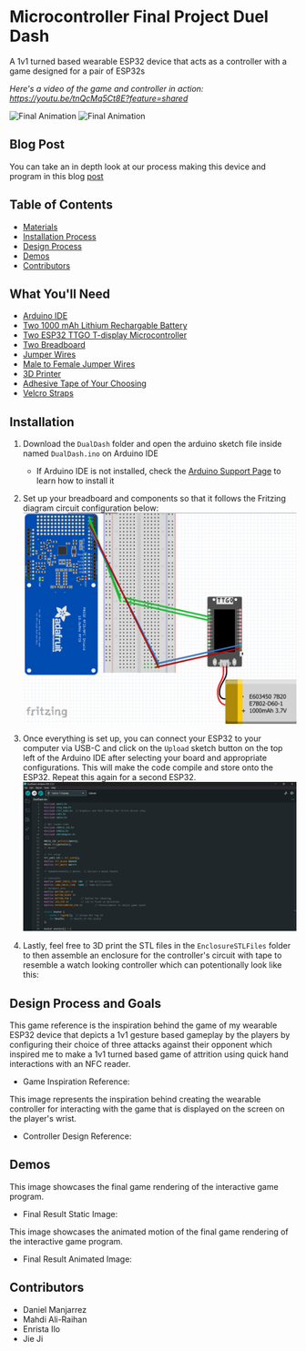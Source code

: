 # Microcontroller Final Project Duel Dash
A 1v1 turned based wearable ESP32 device that acts as a controller with a game designed for a pair of ESP32s

*Here's a video of the game and controller in action: https://youtu.be/tnQcMq5Ct8E?feature=shared*

![Final Animation](Media/Rotating.gif)
![Final Animation](Media/ButtonPressing.gif)

## Blog Post

You can take an in depth look at our process making this device and program in this blog [post](https://brassy-moonflower-6cd.notion.site/Dual-Dash-D2-15718fb9102d80f58f3fcc89c223d774?pvs=4)

## Table of Contents

- [Materials](#what-youll-need)
- [Installation Process](#installation)
- [Design Process](#design-process-and-goals)
- [Demos](#demos)
- [Contributors](#contributors)

## What You'll Need

 + [Arduino IDE](https://www.arduino.cc/en/software)
 + [Two 1000 mAh Lithium Rechargable Battery](https://www.amazon.com/1000mAh-battery-Rechargeable-Lithium-Connector/dp/B07BTWK13N/ref=sr_1_6?crid=101AM14WXNFD8&dib=eyJ2IjoiMSJ9.aYcE_selhm7YJrIDdOxwZUtfKCPameKjQAVnyCQnjW2_XaGXswwy79bUaMgn5w40YUOypY0CshhKOkwbec2MrBccoP42PQyXoTipmIQwVFRJOH4UQBPj1wdxoWgktCtVQwX1edUBTJ1_DYr5aZbTjXAPNelNrWZdUYMVlkkeovanGKu128uAZD0Wt1rYY13isNrNYp4lcrqZqyoqpZxCA0J_h6vvRUJvQVuXZf584rOVNijcqLixpdA9uBEkDtPJOIxZVK-Hv9UyRnTL3O0ZIIkj85FkGMTzIT7Aa1vqmwE.H1am0mHrqCf5Tp1lm_dzfIDjxTA5C-qtUZ5Z36XEUO8&dib_tag=se&keywords=1000%2Bmah%2Blithium%2Brechargeable%2Bbattery&qid=1733983449&sprefix=1000%2Bmah%2Blithium%2Brechargable%2Bbattery%2Caps%2C156&sr=8-6&th=1)
 + [Two ESP32 TTGO T-display Microcontroller](https://www.amazon.com/LILYGO-T-Display-Arduino-Development-CH9102F/dp/B099MPFJ9M?th=1)
 + [Two Breadboard](https://www.amazon.com/EL-CP-003-Breadboard-Solderless-Distribution-Connecting/dp/B01EV6LJ7G/ref=sr_1_13?crid=34X8PPI0DBVGL&dib=eyJ2IjoiMSJ9.BTT8MNHPlv4K77wqKb52By9wqhO8D20fweqTDbF_zIHk5F4fE59hggxnrwNQ0WXhfMPsTKopU72QV0E78jfiJeR5fH1-r-5-Q2f62ZiWHZy7h65OjWKk6AgCtgvFMVlXVZRIG69yOyUzEbciKw3e_0OFfyMyl9X4n0FXea0pxpK48cyxgtQxq43lyiDW5DwjB_Bq3DIBwFvGlJIo2jblZUu4Ld4rmyKi2xe2b-mCMhnRSnCmMXatnHMNUDiWfaURxkgUqREv3SQr-E_y-4mr8S33kuJ5zt8PwSmC5mEf--Y._KngmxBR7CKm46j1rh--lnUGY7WhmwhG7h8K_bJS7Vw&dib_tag=se&keywords=breadboard&qid=1730077539&s=industrial&sprefix=breadboard%2Cindustrial%2C112&sr=1-13)
 + [Jumper Wires](https://www.digikey.com/en/products/detail/bud-industries/BC-32626/5291560)
 + [Male to Female Jumper Wires](https://www.digikey.com/en/products/detail/adafruit-industries-llc/1954/6827087)
 + [3D Printer](https://www.amazon.com/HEPHI3D-Printers-Beginners-Assembled-Removable/dp/B0CMHJRM29/ref=sr_1_10?crid=2MK0PZ9VFMOSU&dib=eyJ2IjoiMSJ9.DpKNC2_35uTLj9pKGNT60blLVJ13BuHHYgOn2hbZcxlp15cPVac9dnOYXc2yjrsX196Kn7_Kb9NEiD1QlBCNqrsD8-CXHcAKH8VuNEcHzGtVCM0rgngYrydG3GsKtsvLSMS83G8ynVlFg_DfCHpUkPHEBQiyfTREEDyDJHbnV30WMia95MDjvbcMAXIWG5WNdvndyp_ybNoUQWyHfk2Ag1BJmeHdxYQKOew5AxtFsphUs-rnUmlt79imEpzL8j8OxBudoOtTds9JGuoE2qgX_1IL5WHcWAzfPGY9QQ3-T5E.g_wgq16-qBcScqvATYpUdqdRl_eUEwvmTmDpE1ClzT8&dib_tag=se&keywords=3d+printer&qid=1730077620&s=industrial&sprefix=3d+p%2Cindustrial%2C98&sr=1-10)
 + [Adhesive Tape of Your Choosing](https://www.amazon.com/Lichamp-General-Purpose-Painting-Stationery/dp/B07G97ZJ7Y/ref=sxin_15_pa_sp_search_thematic_sspa?content-id=amzn1.sym.76d54fcc-2362-404d-ab9b-b0653e2b2239%3Aamzn1.sym.76d54fcc-2362-404d-ab9b-b0653e2b2239&crid=2UEE9F17TEP2O&cv_ct_cx=tape&dib=eyJ2IjoiMSJ9.ltuWyEb4cIxg_G6TjJGGd5hToFDCJFCUctmCmhMpD_0zKcMRCj1QCYXLhxZCHC_t5gDelek12aG4L6x4-w50vQ.3ezT3uv5SMBbQd0xQCHEnYwg4asVE4yvN7ydjhQEcFY&dib_tag=se&keywords=tape&pd_rd_i=B07G97ZJ7Y&pd_rd_r=049ad745-920d-4bd7-91fa-da8bb7d1e324&pd_rd_w=Js0si&pd_rd_wg=dDkoB&pf_rd_p=76d54fcc-2362-404d-ab9b-b0653e2b2239&pf_rd_r=V80YXJ78XGQJ61TPJ08W&qid=1730077660&s=industrial&sbo=RZvfv%2F%2FHxDF%2BO5021pAnSA%3D%3D&sprefix=tape%2Cindustrial%2C98&sr=1-3-6024b2a3-78e4-4fed-8fed-e1613be3bcce-spons&sp_csd=d2lkZ2V0TmFtZT1zcF9zZWFyY2hfdGhlbWF0aWM&psc=1)
 + [Velcro Straps](https://www.amazon.com/YMCRLUX-Adjustable-Fastening-Reusable-Organizer/dp/B09XMVVRH8/ref=sr_1_4?crid=3MWZSD2P3PV94&dib=eyJ2IjoiMSJ9.w1ZL9xVojEV0BqeMUmybcXmymE8wiok5I0Z7MFM4HCn-IbPv8BV9RECbO-26XgVWFdloL7Mbysy5c6BAdDgMMEvLQj3QKwN_p36P3d2NlOnwtqhTyaBvLuv-FBootmduaQYbC6Jui0x3gSIXXdVwdiIZfjeCpVdksYkKM7I5PUZM3CDXGo8V3nuCeYryt20nEqrb2yDaLKr5mZaq_Ya69TUUSeF2dgBkJ4Ww3odaO7Q.ZoyPbaYDpznFnh_Usn5bKnT_Xu03a-KYTKzfUqh9bCE&dib_tag=se&keywords=velcro+straps&qid=1733983523&sprefix=velc%2Caps%2C122&sr=8-4)


## Installation
1. Download the `DualDash` folder and open the arduino sketch file inside named `DualDash.ino` on Arduino IDE
    * If Arduino IDE is not installed, check the [Arduino Support Page](https://support.arduino.cc/hc/en-us/articles/360019833020-Download-and-install-Arduino-IDE) to learn how to install it

2. Set up your breadboard and components so that it follows the Fritzing diagram circuit configuration below:![Connection Shown](Media/FinalProjectFritizingDiagram.png)

3. Once everything is set up, you can connect your ESP32 to your computer via USB-C and click on the `Upload` sketch button on the top left of the Arduino IDE after selecting your board and appropriate configurations. This will make the code compile and store onto the ESP32. Repeat this again for a second ESP32.
![Connection Shown](Media/IDE.png)

4. Lastly, feel free to 3D print the STL files in the `EnclosureSTLFiles` folder to then assemble an enclosure for the controller's circuit with tape to resemble a watch looking controller which can potentionally look like this:


## Design Process and Goals

This game reference is the inspiration behind the game of my wearable ESP32 device that depicts a 1v1 gesture based gameplay by the players by configuring their choice of three attacks against their opponent which inspired me to make a 1v1 turned based game of attrition using quick hand interactions with an NFC reader.

- Game Inspiration Reference:

This image represents the inspiration behind creating the wearable controller for interacting with the game that is displayed on the screen on the player's wrist.

- Controller Design Reference:

## Demos

This image showcases the final game rendering of the interactive game program.

- Final Result Static Image:

This image showcases the animated motion of the final game rendering of the interactive game program.

- Final Result Animated Image: 


## Contributors

- Daniel Manjarrez
- Mahdi Ali-Raihan
- Enrista Ilo
- Jie Ji
